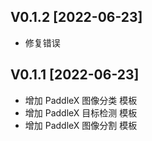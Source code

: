 ## V0.1.2 [2022-06-23]

- 修复错误

## V0.1.1 [2022-06-23]

- 增加 PaddleX 图像分类 模板
- 增加 PaddleX 目标检测 模板
- 增加 PaddleX 图像分割 模板
